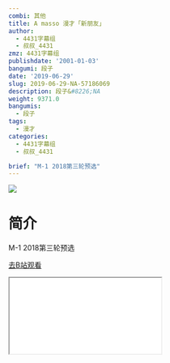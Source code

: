 ```yaml
---
combi: 其他
title: A masso 漫才「新朋友」
author:
  - 4431字幕组
  - 叔叔_4431
zmz: 4431字幕组
publishdate: '2001-01-03'
bangumi: 段子
date: '2019-06-29'
slug: 2019-06-29-NA-57186069
description: 段子&#8226;NA
weight: 9371.0
bangumis:
  - 段子
tags:
  - 漫才
categories:
  - 4431字幕组
  - 叔叔_4431

brief: "M-1 2018第三轮预选"
---
```

![](https://raw.githubusercontent.com/tcgriffith/owaraisite/master/static/tmpimg/be33038ada7f571412a996789f276247f7cffa4e.jpg.480.jpg)
# 简介  
M-1 2018第三轮预选  

[去B站观看](https://www.bilibili.com/video/av57186069/)
<div class ="resp-container"><iframe class="testiframe" src="//player.bilibili.com/player.html?aid=57186069"", scrolling="no", allowfullscreen="true" > </iframe></div> 

